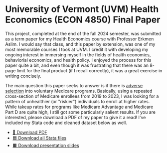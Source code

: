 # University of Vermont (UVM) Health Economics (ECON 4850) Final Paper

This project, completed at the end of the fall 2024 semester, was submitted as a term
paper for my Health Economics course with Professor Erkmen Aslim. I would say that class, 
and this paper by extension, was one of my most memorable courses I took at UVM. I credit it 
with developing my ongoing interest in immersing myself in the fields of health economics, 
behaviorial economics, and health policy. I enjoyed the process for this paper quite a bit, 
and even though it was frustrating that there was an 8-page limit for the final product 
(if I recall correctly), it was a great exercise in writing concisely.

The main question this paper seeks to answer is if there is [adverse selection](https://en.wikipedia.org/wiki/Adverse_selection) into voluntary 
Medicare programs. Basically, using a repeated cross-section of Medicare enrollees from 2019 to 2023, 
I was looking for a pattern of unhealthier (or "riskier") individuals to enroll at higher rates. While 
takeup rates for programs like Medicare Advantage and Medicare Part D are quite high, I still 
got some particularly salient results. If you are interested, please download a PDF of my paper to 
give it a read! I've included my Stata code and cleaned dataset below as well.

- [📄 Download PDF](econ-4850-final-paper.pdf)
- [🟦 Download all Stata files](https://minhaskamal.github.io/DownGit/#/home?url=https://github.com/lukepulaski/lukepulaski.github.io/tree/main/econ-4850/stata-code)
- [🟧 Download presentation slides](econ-4850-final-presentation.pptx)
